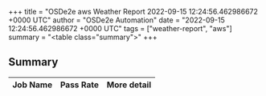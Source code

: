 +++
title = "OSDe2e aws Weather Report 2022-09-15 12:24:56.462986672 +0000 UTC"
author = "OSDe2e Automation"
date = "2022-09-15 12:24:56.462986672 +0000 UTC"
tags = ["weather-report", "aws"]
summary = "<table class=\"summary\"></table>"
+++
## Summary

| Job Name | Pass Rate | More detail |
|----------|-----------|-------------|




